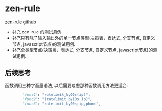 
# zen-rule

[zen-rule github](https://github.com/republicroad/zen-rule)  

- 补充 zen-rule 的测试用例.
- 补充只有除了输入输出外的单一节点类型(决策表，表达式, 分支节点, 自定义节点, javascript节点)的测试用例.
- 补充全类型节点(决策表，表达式, 分支节点, 自定义节点, javascript节点)的测试用例.



## 后续思考

函数调用三种字面量语法, 以后需要考虑那种函数调用方法更适合:
```python
        "func1": "ratelimit_by10s(ip)",
        "func2": "(ratelimit_by10s ip)",
        "func3": "ratelimit_by10s;ip,phone",
```